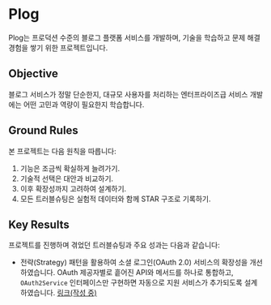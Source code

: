 # Plog
Plog는 프로덕션 수준의 블로그 플랫폼 서비스를 개발하며, 기술을 학습하고 문제 해결 경험을 쌓기 위한 프로젝트입니다.

## Objective
블로그 서비스가 정말 단순한지, 대규모 사용자를 처리하는 엔터프라이즈급 서비스 개발에는 어떤 고민과 역량이 필요한지 학습합니다.

## Ground Rules
본 프로젝트는 다음 원칙을 따릅니다:

1. 기능은 조금씩 확실하게 늘려가기.
2. 기술적 선택은 대안과 비교하기.
3. 이후 확장성까지 고려하여 설계하기.
4. 모든 트러블슈팅은 실험적 데이터와 함께 STAR 구조로 기록하기.

## Key Results
프로젝트를 진행하며 겪었던 트러블슈팅과 주요 성과는 다음과 같습니다:

- 전략(Strategy) 패턴을 활용하여 소셜 로그인(OAuth 2.0) 서비스의 확장성을 개선하였습니다. OAuth 제공자별로 흩어진 API와 메서드를 하나로 통합하고, `OAuth2Service` 인터페이스만 구현하면 자동으로 지원 서비스가 추가되도록 설계하였습니다. [링크(작성 중)]()

